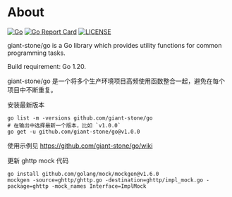 # About

[![Go](https://github.com/giant-stone/go/actions/workflows/go.yml/badge.svg)](https://github.com/giant-stone/go/actions/workflows/go.yml)
[![Go Report Card](https://goreportcard.com/badge/github.com/giant-stone/go)](https://goreportcard.com/report/github.com/giant-stone/go)
[![LICENSE](https://img.shields.io/github/license/giant-stone/go.svg?style=flat-square)](https://github.com/giant-stone/go/blob/master/LICENSE)

giant-stone/go is a Go library which provides utility functions for common programming tasks.

Build requirement: Go 1.20.

giant-stone/go 是一个将多个生产环境项目高频使用函数整合一起，避免在每个项目中不断重复。

安装最新版本

    go list -m -versions github.com/giant-stone/go
    # 在输出中选择最新一个版本，比如 `v1.0.0`
    go get -u github.com/giant-stone/go@v1.0.0

使用示例见 https://github.com/giant-stone/go/wiki

更新 ghttp mock 代码

    go install github.com/golang/mock/mockgen@v1.6.0
    mockgen -source=ghttp/ghttp.go -destination=ghttp/impl_mock.go -package=ghttp -mock_names Interface=ImplMock

